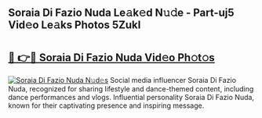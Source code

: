 ## Soraia Di Fazio Nuda Le𝚊k𝚎d N𝚞𝚍e - Part-uj5 Vid𝚎o Le𝚊ks Photos 5ZukI

# <h2><a href="http://fbd3qbv.evod.top/?m=Soraia+Di+Fazio+Nuda">🔗 👉🔴 Soraia Di Fazio Nuda Vid𝚎o Ph𝚘t𝚘s</a></h2>

[![Soraia Di Fazio Nuda N𝚞d𝚎s](https://i.imgur.com/8V9OHl7.gif)](http://fbd3qbv.evod.top/?m=Soraia+Di+Fazio+Nuda)
Social media influencer Soraia Di Fazio Nuda, recognized for sharing lifestyle and dance-themed content, including dance performances and vlogs. Influential personality Soraia Di Fazio Nuda, known for their captivating presence and inspiring message. 
